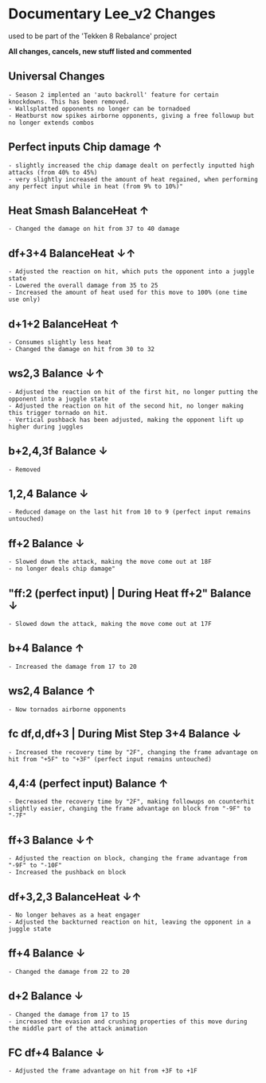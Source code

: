 # Documentary Lee_v2 Changes
used to be part of the 'Tekken 8 Rebalance' project

**All changes, cancels, new stuff listed and commented**

## Universal Changes
	- Season 2 implented an 'auto backroll' feature for certain knockdowns. This has been removed.
	- Wallsplatted opponents no longer can be tornadoed
 	- Heatburst now spikes airborne opponents, giving a free followup but no longer extends combos
 
## 	Perfect inputs	Chip damage	↑	
	- slightly increased the chip damage dealt on perfectly inputted high attacks (from 40% to 45%)
	- very slightly increased the amount of heat regained, when performing any perfect input while in heat (from 9% to 10%)"
  
## 	Heat Smash	BalanceHeat	↑	
	- Changed the damage on hit from 37 to 40 damage

## 	df+3+4	BalanceHeat	↓↑	
	- Adjusted the reaction on hit, which puts the opponent into a juggle state
	- Lowered the overall damage from 35 to 25
	- Increased the amount of heat used for this move to 100% (one time use only)
  
## 	d+1+2		BalanceHeat	↑	
	- Consumes slightly less heat
	- Changed the damage on hit from 30 to 32
  
## 	ws2,3		Balance	↓↑	
	- Adjusted the reaction on hit of the first hit, no longer putting the opponent into a juggle state
	- Adjusted the reaction on hit of the second hit, no longer making this trigger tornado on hit. 
	- Vertical pushback has been adjusted, making the opponent lift up higher during juggles
  
## 	b+2,4,3f	Balance	↓	
	- Removed
 
## 	1,2,4		Balance	↓	
	- Reduced damage on the last hit from 10 to 9 (perfect input remains untouched)

## 	ff+2		Balance	↓	
	- Slowed down the attack, making the move come out at 18F
	- no longer deals chip damage"

## 	"ff:2 (perfect input) | During Heat ff+2"	Balance	↓	
	- Slowed down the attack, making the move come out at 17F

## 	b+4		Balance	↑	
	- Increased the damage from 17 to 20

## 	ws2,4		Balance	↑	
	- Now tornados airborne opponents

## 	fc df,d,df+3 | During Mist Step 3+4	Balance	↓	
	- Increased the recovery time by "2F", changing the frame advantage on hit from "+5F" to "+3F" (perfect input remains untouched)

## 	4,4:4 (perfect input)	Balance	↑	
	- Decreased the recovery time by "2F", making followups on counterhit slightly easier, changing the frame advantage on block from "-9F" to "-7F"

## 	ff+3		Balance	↓↑	
	- Adjusted the reaction on block, changing the frame advantage from "-9F" to "-10F"
	- Increased the pushback on block
  
## 	df+3,2,3	BalanceHeat	↓↑	
	- No longer behaves as a heat engager
	- Adjusted the backturned reaction on hit, leaving the opponent in a juggle state
 
## 	ff+4		Balance	↓	
	- Changed the damage from 22 to 20

## 	d+2		Balance	↓	
	- Changed the damage from 17 to 15
	- increased the evasion and crushing properties of this move during the middle part of the attack animation
  
## 	FC df+4		Balance	↓	
	- Adjusted the frame advantage on hit from +3F to +1F
